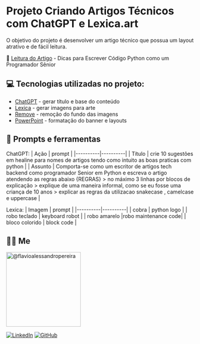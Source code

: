 # Projeto Criando Artigos Técnicos com ChatGPT e Lexica.art
O objetivo do projeto é desenvolver um artigo técnico que possua um layout atrativo e de fácil leitura.

📖 [Leitura do Artigo](https://web.dio.me/articles/dicas-para-escrever-codigo-python-como-um-programador-senior?back=%2Fhome&page=1&order=oldest) - Dicas para Escrever Código Python como um Programador Sênior

## 💻 Tecnologias utilizadas no projeto:
 - [ChatGPT](https://chat.openai.com/) - gerar título e base do conteúdo
 - [Lexica](https://lexica.art/) - gerar imagens para arte
 - [Remove](https://www.remove.bg/) - remoção do fundo das imagens
 - [PowerPoint](https://www.microsoft.com/en/microsoft-365/powerpoint) - formatação do banner e layouts

## 📰 Prompts e ferramentas
 ChatGPT:
| Ação | prompt |
|----------|----------|
| Título | crie 10 sugestões em healine para nomes de artigos tendo como intuito as boas praticas com python |
| Assunto | Comporta-se como um escritor de artigos tech backend como programador Senior em Python e escreva o artigo atendendo as regras abaixo {REGRAS} > no máximo 3 linhas por blocos de explicação > explique de uma maneira informal, como se eu fosse uma criança de 10 anos > explicar as regras da utilizacao snakecase , camelcase e uppercase |

Lexica:
| Imagem | prompt |
|----------|----------|
| cobra | python logo |
| robo teclado | keyboard robot |
| robo amarelo |robo maintenance code|
| bloco colorido | block code |

## 👨‍💻 Me
<img class="avatar rounded-2 avatar-user" src="https://avatars.githubusercontent.com/u/70247557?s=400&amp;u=07a40eb8e51041c7ee14fc3ab22aea59d77b4b66&amp;v=4" width="200" height="200" alt="@flavioalessandropereira">

[![LinkedIn](https://img.shields.io/badge/LinkedIn-blue?style=for-the-badge&logo=linkedin&logoColor=white)](https://www.linkedin.com/in/flavioalessandropereira/)
[![GitHub](https://img.shields.io/badge/github-black?style=for-the-badge&logo=github&logoColor=white)](https://github.com/flavioalessandropereira)

